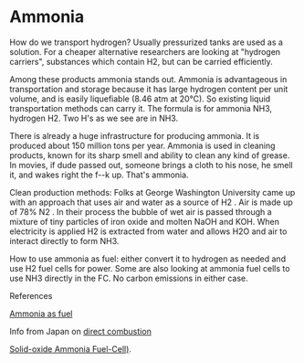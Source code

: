 # Ammonia

How do we transport hydrogen? Usually pressurized tanks are used as a
solution. For a cheaper alternative researchers are looking at
"hydrogen carriers", substances which contain H2, but can be carried
efficiently.

Among these products ammonia stands out. Ammonia is advantageous in
transportation and storage because it has large hydrogen content per
unit volume, and is easily liquefiable (8.46 atm at 20°C). So existing
liquid transportation methods can carry it. The formula is for ammonia
NH3, hydrogen H2. Two H's as we see are in NH3.

There is already a huge infrastructure for producing ammonia. It is
produced about 150 million tons per year. Ammonia is used in cleaning
products, known for its sharp smell and ability to clean any kind of
grease. In movies, if dude passed out, someone brings a cloth to his
nose, he smell it, and wakes right the f--k up. That's ammonia.

Clean production methods: Folks at George Washington University came
up with an approach that uses air and water as a source of H2 . Air is
made up of 78% N2 . In their process the bubble of wet air is passed
through a mixture of tiny particles of iron oxide and molten NaOH and
KOH. When electricity is applied H2 is extracted from water and allows
H2O and air to interact directly to form NH3.

How to use ammonia as fuel: either convert it to hydrogen as needed
and use H2 fuel cells for power. Some are also looking at ammonia fuel
cells to use NH3 directly in the FC. No carbon emissions in either
case.

References

[Ammonia as fuel](https://youtu.be/5ejL65tKsGM)

Info from Japan on [direct combustion](https://youtu.be/5ejL65tKsGM?t=107)

[Solid-oxide Ammonia Fuel-Cell)](https://youtu.be/5ejL65tKsGM?t=452).


